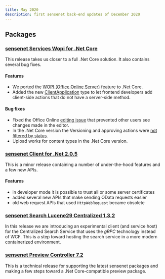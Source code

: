 ```yaml
---
title: May 2020
description: first sensenet back-end updates of December 2020
---
```


## Packages

### [sensenet Services Wopi for .Net Core](https://github.com/SenseNet/sensenet/releases/tag/v7.7.9-wopi)

This release takes us closer to a full .Net Core solution. It also contains several bug fixes.

#### Features
- We ported the [WOPI (Office Online Server)](https://github.com/SenseNet/sensenet/issues/759) feature to .Net Core.
- Added the new [ClientApplication](https://github.com/SenseNet/sensenet/issues/785) type to let frontend developers add client-side actions that do not have a server-side method.

#### Bug fixes
- Fixed the Office Online [editing issue](https://github.com/SenseNet/sn-client/issues/584) that prevented other users see changes made in the editor.
- In the .Net Core version the Versioning and approving actions were [not filtered by status](https://github.com/SenseNet/sensenet/issues/955).
- Upload works for content types in the .Net Core version.

### [sensenet Client for .Net 2.0.5](https://github.com/SenseNet/sn-client-dotnet/releases/tag/v2.0.5)

This is a minor release containing a number of under-the-hood features and a few new APIs.

#### Features
- in developer mode it is possible to trust all or some server certificates
- added several new  APIs that make sending OData requests easier
- old web request APIs that used `HttpWebRequest` became obsolete

### [sensenet Search Lucene29 Centralized 1.3.2](https://github.com/SenseNet/sn-search-lucene29/releases/tag/v7.4.1-centralized-grpc)

In this release we are introducing an experimental client (and service host) for the Centralized Search Service that uses the *gRPC* technology instead of WCF. This is a step toward hosting the search service in a more modern containerized environment.

### [sensenet Preview Controller 7.2](https://github.com/SenseNet/sn-preview/releases/tag/v7.2-controller)

This is a technical release for supporting the latest sensenet packages and making a few steps toward a .Net Core-compatible preview package.